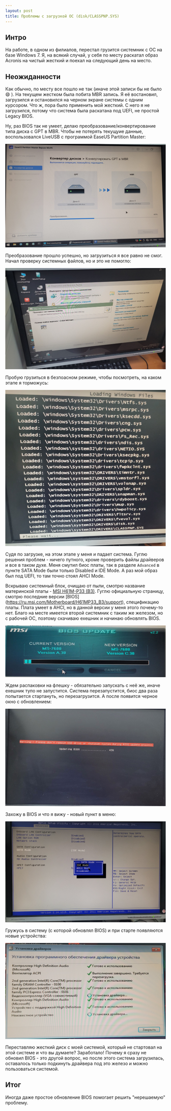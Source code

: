 ```yaml
---
layout: post
title: Проблемы с загрузкой ОС (disk/CLASSPNP.SYS)
---
```


## Интро

На работе, в одном из филиалов, перестал грузится системник с ОС на базе Windows 7. Я, на всякий случай, у себя по месту раскатал образ Acronis на чистый жесткий и поехал на следующий день на место.

## Неожиданности

Как обычно, по месту все пошло не так (иначе этой записи бы не было :smile: ). На текущем жестком была побита MBR запись. Я её востановил, загрузился и остановился на черном экране системы с одним курсором. Что ж, пора было применить мой жесткий. С него я не загрузился, потому что система была раскатана под UEFI, не простой Legacy BIOS.

Ну, раз BIOS так не умеет, делаю преобразование/конвертирование типа диска с GPT в MBR. Чтобы не потерять текущуие данные, воспользовался LiveUSB с программой EaseUS Partition Master:

![EaseUS Partition Master конвертирование GPT в MBR](/assets/images/classpnp/easeus.jpg "EaseUS Partition Master конвертирование GPT в MBR")

Преобразование прошло успешно, но загрузиться я все равно не смог. Начал проверку системных файлов, но и это не помогло:

![проверка](/assets/images/classpnp/repair.jpg "проверка")

Пробую грузиться в безпоасном режиме, чтобы посмотреть, на каком этапе я торможусь:

![disk.sys и CLASSPNP.SYS](/assets/images/classpnp/classpnp.jpg "disk.sys и CLASSPNP.SYS")

Судя по загрузке, на этом этапе у меня и падает система. Гуглю решения проблем - ничего путного, кроме проверить файлы драйверов и все в таком духе. Меня смутил биос платы, так в разделе `Advanced` в пункте SATA Mode были только Disabled и IDE Mode. А раз мой образ был под UEFI, то там точно стоял AHCI Mode.

Вскрываю системный блок, очищаю от пыли, смотрю название материнской платы - [MSI H61M-P33 (B3)](https://ru.msi.com/Motherboard/H61MP33_B3/Specification). Гуглю официальную страницу, смотрю последние версии [BIOS] (https://ru.msi.com/Motherboard/H61MP33_B3/support), спецификацию платы. Плата умеет в AHCI, но в данной версии у меня этого почему-то нет. Благо на месте имеется второй системник с таким же железом, но с рабочей ОС, поэтому скачиваю exeшник и начинаю обновлять BIOS.

![Утилита для обновления BIOS](/assets/images/classpnp/biosutility.jpg "Утилита для обновления BIOS")

Ждем распаковки на флешку - обязательно запускать с неё же, иначе exeшник тупо не запустится. Система перезапустится, биос два раза попытается стартануть, но перезагрузится. А после появится черное окно с обновлением:

![Black update screen BIOS](/assets/images/classpnp/updatebios.jpg "Black update screen BIOS")

Захожу в BIOS и что я вижу - новый пункт в меню:

![AHCI Mode](/assets/images/classpnp/newmode.jpg "AHCI Mode")

Гружусь в систему (с которой обновлял BIOS) и при старте появляются новые устройства:

![Новые устройства и драйвера](/assets/images/classpnp/newdrivers.jpg "Новые устройства и драйвера")

Переставляю жесткий диск с моей системой, который не стартовал на этой системе и что вы думаете? Заработало! Почему я сразу не обновил BIOS - это другой вопрос, но после этого система загрузилась, оставалось только подкинуть драйвера под это железо и можно пользоваться системой.

## Итог

Иногда даже простое обновление BIOS помогает решить "нерешаемую" проблему.